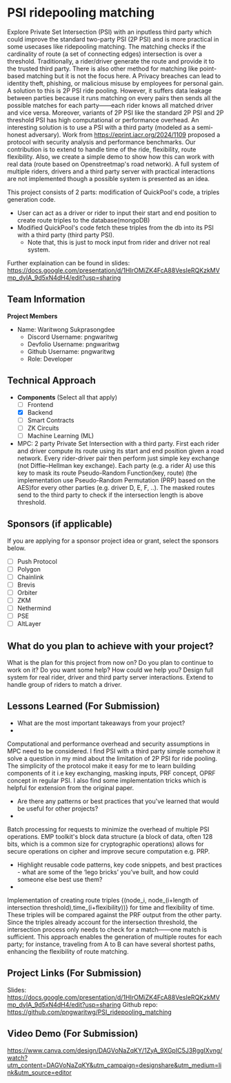 # PSI ridepooling matching

Explore Private Set Intersection (PSI) with an inputless third party which could improve the standard two-party PSI (2P PSI) and is more practical in some usecases like ridepooling matching. The matching checks if the cardinality of route (a set of connecting edges) intersection is over a threshold. Traditionally, a rider/driver generate the route and provide it to the trusted third party. There is also other method for matching like point-based matching but it is not the focus here. A Privacy breaches can lead to identity theft, phishing, or malicious misuse by employees for personal gain. A solution to this is 2P PSI ride pooling. However, it suffers data leakage between parties because it runs matching on every pairs then sends all the possible matches for each party——each rider knows all matched driver and vice versa. Moreover, variants of 2P PSI like the standard 2P PSI and 2P threshold PSI has high computational or performance overhead. An interesting solution is to use a PSI with a third party (modeled as a semi-honest adversary). Work from https://eprint.iacr.org/2024/1109 proposed a protocol with security analysis and performance benchmarks. Our contribution is to extend to handle time of the ride, flexibility, route flexibility. Also, we create a simple demo to show how this can work with real data (route based on Openstreetmap's road network). A full system of multiple riders, drivers and a third party server with practical interactions are not implemented though a possible system is presented as an idea.

This project consists of 2 parts: modification of QuickPool's code, a triples generation code.
- User can act as a driver or rider to input their start and end position to create route triples to the database(mongoDB)
- Modified QuickPool's code fetch these triples from the db into its PSI with a third party (third party PSI).
    - Note that, this is just to mock input from rider and driver not real system.

Further explaination can be found in slides: https://docs.google.com/presentation/d/1HIrOMiZK4FcA88VesIeRQKzkMVmp_dyIA_9d5xN4dH4/edit?usp=sharing

## Team Information

**Project Members**

- Name: Waritwong Sukprasongdee
  - Discord Username: pngwaritwg
  - Devfolio Username: pngwaritwg
  - Github Username: pngwaritwg
  - Role: Developer

## Technical Approach

- **Components** (Select all that apply)
  - [ ] Frontend
  - [x] Backend
  - [ ] Smart Contracts
  - [ ] ZK Circuits
  - [ ] Machine Learning (ML)

- MPC: 2 party Private Set Intersection with a third party. First each rider and driver compute its route using its start and end position given a road network. Every rider-driver pair then perform just simple key exchange (not Diffie–Hellman key exchange). Each party (e.g. a rider A) use this key to mask its route Pseudo-Random Function(key, route) (the implementation use Pseudo-Random Permutation (PRP) based on the AES)for every other parties (e.g. driver D, E, F, ..). The masked routes send to the third party to check if the intersection length is above threshold.

## Sponsors (if applicable)

If you are applying for a sponsor project idea or grant, select the sponsors below.

- [ ] Push Protocol
- [ ] Polygon
- [ ] Chainlink
- [ ] Brevis
- [ ] Orbiter
- [ ] ZKM
- [ ] Nethermind
- [ ] PSE
- [ ] AltLayer

## What do you plan to achieve with your project?

What is the plan for this project from now on? Do you plan to continue to work on it? Do you want some help? How could we help you?
Design full system for real rider, driver and third party server interactions. Extend to handle group of riders to match a driver.

## Lessons Learned (For Submission)

- What are the most important takeaways from your project?
- 
Computational and performance overhead and security assumptions in MPC need to be considered. I find PSI with a third party simple somehow it  solve a question in my mind about the limitation of 2P PSI for ride pooling. The simplicity of the protocol make it easy for me to learn building components of it i.e key exchanging, masking inputs, PRF concept, OPRF concept in regular PSI. I also find some implementation tricks which is helpful for extension from the original paper.
- Are there any patterns or best practices that you've learned that would be useful for other projects?
- 
Batch processing for requests to minimize the overhead of multiple PSI operations. EMP toolkit's block data structure (a block of data, often 128 bits, which is a common size for cryptographic operations) allows for secure operations on cipher and improve secure computation e.g. PRP.
- Highlight reusable code patterns, key code snippets, and best practices - what are some of the ‘lego bricks’ you’ve built, and how could someone else best use them?
- 
Implementation of creating route triples {(node_i, node_(i+length of intersection threshold),time_(i+flexibility))} for time and flexibility of time. These triples will be compared against the PRF output from the other party. Since the triples already account for the intersection threshold, the intersection process only needs to check for a match——one match is sufficient. This approach enables the generation of multiple routes for each party; for instance, traveling from A to B can have several shortest paths, enhancing the flexibility of route matching.

## Project Links (For Submission)

Slides: https://docs.google.com/presentation/d/1HIrOMiZK4FcA88VesIeRQKzkMVmp_dyIA_9d5xN4dH4/edit?usp=sharing
Github repo: https://github.com/pngwaritwg/PSI_ridepooling_matching
## Video Demo (For Submission)
https://www.canva.com/design/DAGVoNaZqKY/1ZyA_9XGpIC5J3RggIXvng/watch?utm_content=DAGVoNaZqKY&utm_campaign=designshare&utm_medium=link&utm_source=editor
